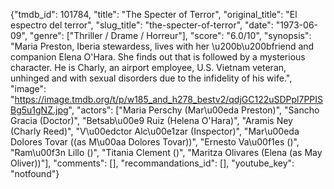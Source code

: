 {"tmdb_id": 101784, "title": "The Specter of Terror", "original_title": "El espectro del terror", "slug_title": "the-specter-of-terror", "date": "1973-06-09", "genre": ["Thriller / Drame / Horreur"], "score": "6.0/10", "synopsis": "Maria Preston, Iberia stewardess, lives with her \u200b\u200bfriend and companion Elena O'Hara. She finds out that is followed by a mysterious character. He is Charly, an airport employee, U.S. Vietnam veteran, unhinged and with sexual disorders due to the infidelity of his wife.", "image": "https://image.tmdb.org/t/p/w185_and_h278_bestv2/qdjGC122uSDPpl7PPISBg5u1gNZ.jpg", "actors": ["Maria Perschy (Mar\u00eda Preston)", "Sancho Gracia (Doctor)", "Betsab\u00e9 Ruiz (Helena O'Hara)", "Aramis Ney (Charly Reed)", "V\u00edctor Alc\u00e1zar (Inspector)", "Mar\u00eda Dolores Tovar ((as  M\u00aa Dolores Tovar))", "Ernesto Va\u00f1es ()", "Ram\u00f3n Lillo ()", "Titania Clement ()", "Maritza Olivares (Elena (as May Oliver))"], "comments": [], "recommandations_id": [], "youtube_key": "notfound"}